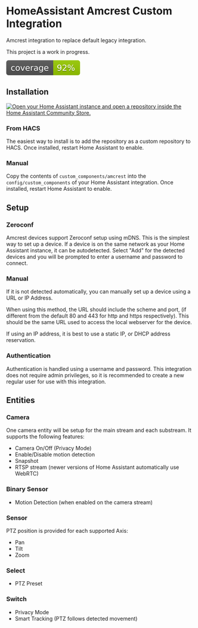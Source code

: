 # HomeAssistant Amcrest Custom Integration

Amcrest integration to replace default legacy integration.

This project is a work in progress.

![test coverage](./coverage.svg)

## Installation

[![Open your Home Assistant instance and open a repository inside the Home Assistant Community Store.](https://my.home-assistant.io/badges/hacs_repository.svg)](https://my.home-assistant.io/redirect/hacs_repository/?owner=bcpearce&repository=homeassistant-amcrest-custom&category=Integration)

### From HACS

The easiest way to install is to add the repository as a custom repository to HACS. Once installed, restart Home Assistant to enable.

### Manual

Copy the contents of `custom_components/amcrest` into the `config/custom_components` of your Home Assistant integration. Once installed, restart Home Assistant to enable.

## Setup

### Zeroconf

Amcrest devices support Zeroconf setup using mDNS. This is the simplest way to set up a device. If a device is on the same network as your Home Assistant instance, it can be autodetected.  Select "Add" for the detected devices and you will be prompted to enter a username and password to connect.

### Manual

If it is not detected automatically, you can manually set up a device using a URL or IP Address.

When using this method, the URL should include the scheme and port, (if different from the default 80 and 443 for http and https respectively).  This should be the same URL used to access the local webserver for the device.

If using an IP address, it is best to use a static IP, or DHCP address reservation.

### Authentication

Authentication is handled using a username and password.  This integration does not require admin privileges, so it is recommended to create a new regular user for use with this integration.

## Entities

### Camera

One camera entity will be setup for the main stream and each substream. It supports the following features:

- Camera On/Off (Privacy Mode)
- Enable/Disable motion detection
- Snapshot
- RTSP stream (newer versions of Home Assistant automatically use WebRTC)

### Binary Sensor

- Motion Detection (when enabled on the camera stream)

### Sensor

PTZ position is provided for each supported Axis:
- Pan
- Tilt
- Zoom

### Select

- PTZ Preset

### Switch

- Privacy Mode
- Smart Tracking (PTZ follows detected movement)
